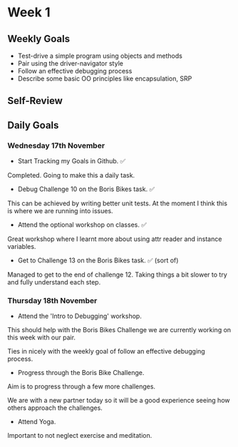 # Week 1

## Weekly Goals 

- Test-drive a simple program using objects and methods
- Pair using the driver-navigator style
- Follow an effective debugging process
- Describe some basic OO principles like encapsulation, SRP

## Self-Review


## Daily Goals

### Wednesday 17th November 

- Start Tracking my Goals in Github. :white_check_mark:

Completed. Going to make this a daily task.

- Debug Challenge 10 on the Boris Bikes task. :white_check_mark:

This can be achieved by writing better unit tests. At the moment I think this is where we are running into issues.

- Attend the optional workshop on classes. :white_check_mark:

Great workshop where I learnt more about using attr reader and instance variables.

- Get to Challenge 13 on the Boris Bikes task. :white_check_mark: (sort of)

Managed to get to the end of challenge 12. Taking things a bit slower to try and fully understand each step.

### Thursday 18th November

- Attend the 'Intro to Debugging' workshop. 

This should help with the Boris Bikes Challenge we are currently working on this week with our pair.

Ties in nicely with the weekly goal of follow an effective debugging process.

- Progress through the Boris Bike Challenge. 

Aim is to progress through a few more challenges. 

We are with a new partner today so it will be a good experience seeing how others approach the challenges.

- Attend Yoga.

Important to not neglect exercise and meditation. 
